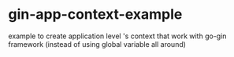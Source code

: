 # gin-app-context-example
example to create application level 's context that work with go-gin framework (instead of using global variable all around) 
